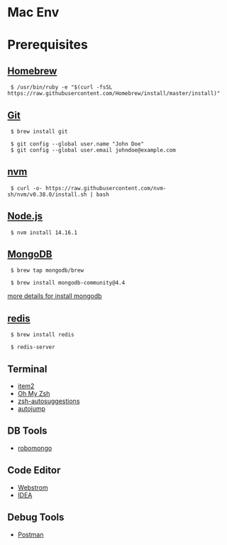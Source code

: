 # Mac Env

# Prerequisites

## [Homebrew](http://brew.sh/)

     $ /usr/bin/ruby -e "$(curl -fsSL https://raw.githubusercontent.com/Homebrew/install/master/install)"
    
## [Git](https://git-scm.com/)
    
     $ brew install git

     $ git config --global user.name "John Doe"
     $ git config --global user.email johndoe@example.com

## [nvm](https://github.com/creationix/nvm)

     $ curl -o- https://raw.githubusercontent.com/nvm-sh/nvm/v0.38.0/install.sh | bash

## [Node.js](https://nodejs.org/en/) 

     $ nvm install 14.16.1

## [MongoDB](https://www.mongodb.org/) 

     $ brew tap mongodb/brew

     $ brew install mongodb-community@4.4

[more details for install mongodb](https://docs.mongodb.com/manual/tutorial/install-mongodb-on-os-x/)

## [redis](http://redis.io/) 

     $ brew install redis

     $ redis-server

## Terminal 
- [item2](https://www.iterm2.com/)
- [Oh My Zsh](http://ohmyz.sh/)
- [zsh-autosuggestions](https://github.com/zsh-users/zsh-autosuggestions)
- [autojump](https://github.com/wting/autojump)

## DB Tools
- [robomongo](https://robomongo.org/)

## Code Editor
- [Webstrom](https://www.jetbrains.com/webstorm/)
- [IDEA](https://www.jetbrains.com/idea/)

## Debug Tools
- [Postman](https://www.postman.com/downloads/)

